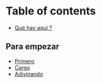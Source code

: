 # Table of contents

* [Qué hay aquí ?](README.md)

## Para empezar

* [Primero](para-empezar/01-primero.md)
* [Cargo](para-empezar/02-cargo.md)
* [Adivinando](para-empezar/03-guessing-game.md)

